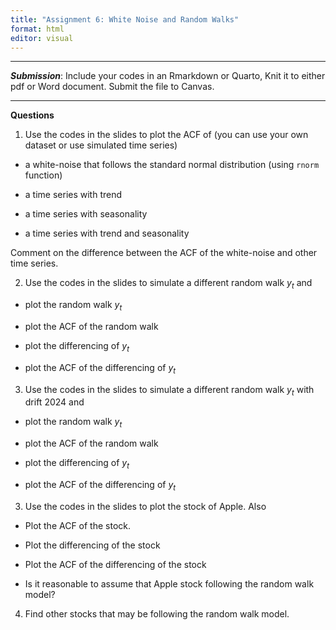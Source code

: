 ```yaml
---
title: "Assignment 6: White Noise and Random Walks"
format: html
editor: visual
---
```



------------------------------------------------------------------------

***Submission***: Include your codes in an Rmarkdown or Quarto, Knit it to either pdf or Word document. Submit the file to Canvas.





------------------------------------------------------------------------

**Questions**

1.  Use the codes in the slides to plot the ACF of (you can use your own dataset or use simulated time series)

-   a white-noise that follows the standard normal distribution (using `rnorm` function)

-   a time series with trend

-   a time series with seasonality

-   a time series with trend and seasonality

Comment on the difference between the ACF of the white-noise and other time series.

2.  Use the codes in the slides to simulate a different random walk $y_t$ and

-   plot the random walk $y_t$

-   plot the ACF of the random walk

-   plot the differencing of $y_t$

-   plot the ACF of the differencing of $y_t$

3.  Use the codes in the slides to simulate a different random walk $y_t$ with drift 2024 and

-   plot the random walk $y_t$

-   plot the ACF of the random walk

-   plot the differencing of $y_t$

-   plot the ACF of the differencing of $y_t$

3.  Use the codes in the slides to plot the stock of Apple. Also

-   Plot the ACF of the stock.

-   Plot the differencing of the stock

-   Plot the ACF of the differencing of the stock

-   Is it reasonable to assume that Apple stock following the random walk model?

4.  Find other stocks that may be following the random walk model.

